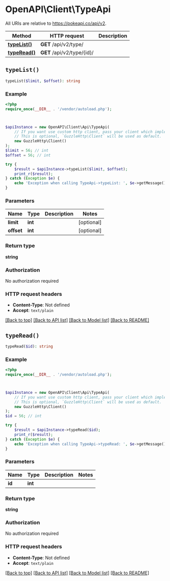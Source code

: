 # OpenAPI\Client\TypeApi

All URIs are relative to https://pokeapi.co/api/v2.

Method | HTTP request | Description
------------- | ------------- | -------------
[**typeList()**](TypeApi.md#typeList) | **GET** /api/v2/type/ | 
[**typeRead()**](TypeApi.md#typeRead) | **GET** /api/v2/type/{id}/ | 


## `typeList()`

```php
typeList($limit, $offset): string
```



### Example

```php
<?php
require_once(__DIR__ . '/vendor/autoload.php');



$apiInstance = new OpenAPI\Client\Api\TypeApi(
    // If you want use custom http client, pass your client which implements `GuzzleHttp\ClientInterface`.
    // This is optional, `GuzzleHttp\Client` will be used as default.
    new GuzzleHttp\Client()
);
$limit = 56; // int
$offset = 56; // int

try {
    $result = $apiInstance->typeList($limit, $offset);
    print_r($result);
} catch (Exception $e) {
    echo 'Exception when calling TypeApi->typeList: ', $e->getMessage(), PHP_EOL;
}
```

### Parameters

Name | Type | Description  | Notes
------------- | ------------- | ------------- | -------------
 **limit** | **int**|  | [optional]
 **offset** | **int**|  | [optional]

### Return type

**string**

### Authorization

No authorization required

### HTTP request headers

- **Content-Type**: Not defined
- **Accept**: `text/plain`

[[Back to top]](#) [[Back to API list]](../../README.md#endpoints)
[[Back to Model list]](../../README.md#models)
[[Back to README]](../../README.md)

## `typeRead()`

```php
typeRead($id): string
```



### Example

```php
<?php
require_once(__DIR__ . '/vendor/autoload.php');



$apiInstance = new OpenAPI\Client\Api\TypeApi(
    // If you want use custom http client, pass your client which implements `GuzzleHttp\ClientInterface`.
    // This is optional, `GuzzleHttp\Client` will be used as default.
    new GuzzleHttp\Client()
);
$id = 56; // int

try {
    $result = $apiInstance->typeRead($id);
    print_r($result);
} catch (Exception $e) {
    echo 'Exception when calling TypeApi->typeRead: ', $e->getMessage(), PHP_EOL;
}
```

### Parameters

Name | Type | Description  | Notes
------------- | ------------- | ------------- | -------------
 **id** | **int**|  |

### Return type

**string**

### Authorization

No authorization required

### HTTP request headers

- **Content-Type**: Not defined
- **Accept**: `text/plain`

[[Back to top]](#) [[Back to API list]](../../README.md#endpoints)
[[Back to Model list]](../../README.md#models)
[[Back to README]](../../README.md)

